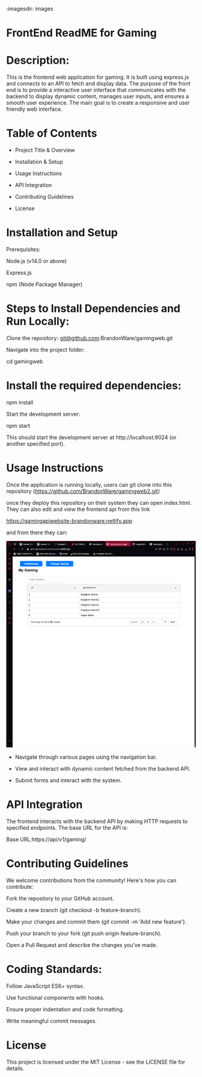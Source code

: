 :imagesdir: images

# FrontEnd ReadME for Gaming

# Description:

This is the frontend web application for gaming. It is built using express.js and connects to an API to fetch and display data. The purpose of the front end is to provide a interactive user interface that communicates with the backend to display dynamic content, manages user inputs, and ensures a smooth user experience. The main goal is to create a responsive and user friendly web interface.

# Table of Contents

- Project Title & Overview

- Installation & Setup

- Usage Instructions

- API Integration

- Contributing Guidelines

- License

# Installation and Setup
Prerequisites:

Node.js (v14.0 or above)

Express.js

npm (Node Package Manager)

# Steps to Install Dependencies and Run Locally:

Clone the repository: git@github.com:BrandonWare/gamingweb.git

Navigate into the project folder:

cd gamingweb

# Install the required dependencies:

npm install

Start the development server:

npm start

This should start the development server at http://localhost:9024 (or another specified port).

# Usage Instructions

Once the application is running locally, users can git clone into this repository (https://github.com/BrandonWare/gamingweb2.git)

once they deploy this repository on their system they can open index.html. They can also edit and view the frontend api from this link

https://gamingapiwebsite-brandonware.netlify.app

and from there they can:

![Image Description](images/1.png)



- Navigate through various pages using the navigation bar.

- View and interact with dynamic content fetched from the backend API.

- Submit forms and interact with the system.

# API Integration

The frontend interacts with the backend API by making HTTP requests to specified endpoints. The base URL for the API is:

Base URL:https://api/v1/gaming/

# Contributing Guidelines
We welcome contributions from the community! Here's how you can contribute:

Fork the repository to your GitHub account.

Create a new branch (git checkout -b feature-branch).

Make your changes and commit them (git commit -m 'Add new feature').

Push your branch to your fork (git push origin feature-branch).

Open a Pull Request and describe the changes you’ve made.

# Coding Standards:

Follow JavaScript ES6+ syntax.

Use functional components with hooks.

Ensure proper indentation and code formatting. 

Write meaningful commit messages.

# License

This project is licensed under the MIT License - see the LICENSE file for details.




